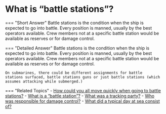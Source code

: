 # What is “battle stations”?


=== "Short Answer"
    Battle stations is the condition when the ship is expected to go into battle. Every position is manned, usually by the best operators available. Crew members not at a specific battle station would be available as reserves or for damage control.

=== "Detailed Answer"
    Battle stations is the condition when the ship is expected to go into battle.  Every position is manned, usually by the best operators available.  Crew members not at a specific battle station would be available as reserves or for damage control.

    On submarines, there could be different assignments for battle stations surfaced, battle stations guns or just battle stations (which assumes attacking while submerged.)

=== "Related Topics"
    - [How could you all move quickly when going to battle stations?](./how-could-you-all-move-quickly-when-going-to-battle-stations.md)
    - [What is a “battle station”?](./what-is-a-battle-station.md)
    - [What was a tracking party?](./what-was-a-tracking-party.md)
    - [Who was responsible for damage control?](./who-was-responsible-for-damage-control.md)
    - [What did a typical day at sea consist of?](./what-did-a-typical-day-at-sea-consist-of.md)
